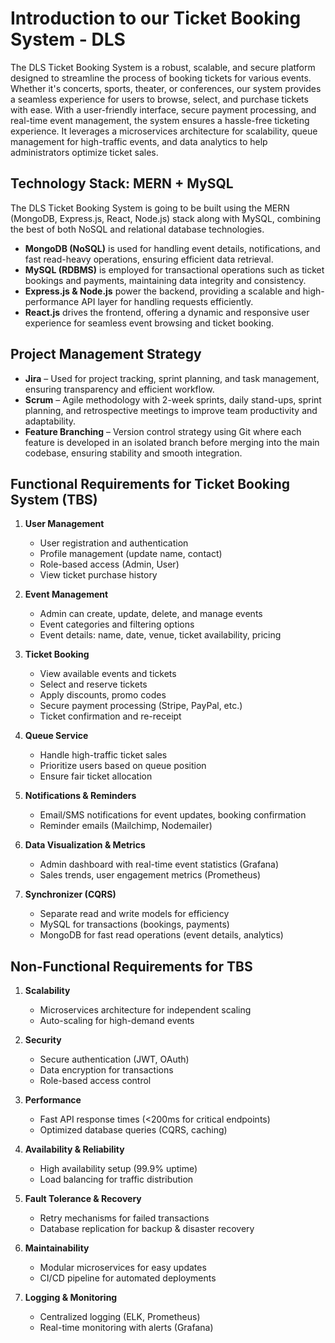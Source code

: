 # Introduction to our Ticket Booking System - DLS

The DLS Ticket Booking System is a robust, scalable, and secure platform designed to streamline the process of booking tickets for various events. Whether it's concerts, sports, theater, or conferences, our system provides a seamless experience for users to browse, select, and purchase tickets with ease. With a user-friendly interface, secure payment processing, and real-time event management, the system ensures a hassle-free ticketing experience. It leverages a microservices architecture for scalability, queue management for high-traffic events, and data analytics to help administrators optimize ticket sales.

## Technology Stack: MERN + MySQL

The DLS Ticket Booking System is going to be built using the MERN (MongoDB, Express.js, React, Node.js) stack along with MySQL, combining the best of both NoSQL and relational database technologies.

- **MongoDB (NoSQL)** is used for handling event details, notifications, and fast read-heavy operations, ensuring efficient data retrieval.
- **MySQL (RDBMS)** is employed for transactional operations such as ticket bookings and payments, maintaining data integrity and consistency.
- **Express.js & Node.js** power the backend, providing a scalable and high-performance API layer for handling requests efficiently.
- **React.js** drives the frontend, offering a dynamic and responsive user experience for seamless event browsing and ticket booking.

## Project Management Strategy

- **Jira** – Used for project tracking, sprint planning, and task management, ensuring transparency and efficient workflow.
- **Scrum** – Agile methodology with 2-week sprints, daily stand-ups, sprint planning, and retrospective meetings to improve team productivity and adaptability.
- **Feature Branching** – Version control strategy using Git where each feature is developed in an isolated branch before merging into the main codebase, ensuring stability and smooth integration.

## Functional Requirements for Ticket Booking System (TBS)

1. **User Management**
   - User registration and authentication
   - Profile management (update name, contact)
   - Role-based access (Admin, User)
   - View ticket purchase history

2. **Event Management**
   - Admin can create, update, delete, and manage events
   - Event categories and filtering options
   - Event details: name, date, venue, ticket availability, pricing

3. **Ticket Booking**
   - View available events and tickets
   - Select and reserve tickets
   - Apply discounts, promo codes
   - Secure payment processing (Stripe, PayPal, etc.)
   - Ticket confirmation and re-receipt

4. **Queue Service**
   - Handle high-traffic ticket sales
   - Prioritize users based on queue position
   - Ensure fair ticket allocation

5. **Notifications & Reminders**
   - Email/SMS notifications for event updates, booking confirmation
   - Reminder emails (Mailchimp, Nodemailer)

6. **Data Visualization & Metrics**
   - Admin dashboard with real-time event statistics (Grafana)
   - Sales trends, user engagement metrics (Prometheus)

7. **Synchronizer (CQRS)**
   - Separate read and write models for efficiency
   - MySQL for transactions (bookings, payments)
   - MongoDB for fast read operations (event details, analytics)

## Non-Functional Requirements for TBS

1. **Scalability**
   - Microservices architecture for independent scaling
   - Auto-scaling for high-demand events

2. **Security**
   - Secure authentication (JWT, OAuth)
   - Data encryption for transactions
   - Role-based access control

3. **Performance**
   - Fast API response times (<200ms for critical endpoints)
   - Optimized database queries (CQRS, caching)

4. **Availability & Reliability**
   - High availability setup (99.9% uptime)
   - Load balancing for traffic distribution

5. **Fault Tolerance & Recovery**
   - Retry mechanisms for failed transactions
   - Database replication for backup & disaster recovery

6. **Maintainability**
   - Modular microservices for easy updates
   - CI/CD pipeline for automated deployments

7. **Logging & Monitoring**
   - Centralized logging (ELK, Prometheus)
   - Real-time monitoring with alerts (Grafana)
